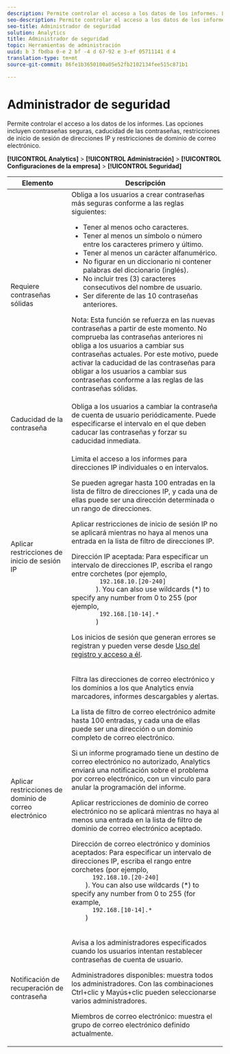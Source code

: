 ```yaml
---
description: Permite controlar el acceso a los datos de los informes. Las opciones incluyen contraseñas seguras, caducidad de las contraseñas, restricciones de inicio de sesión de direcciones IP y restricciones de dominio de correo electrónico.
seo-description: Permite controlar el acceso a los datos de los informes. Las opciones incluyen contraseñas seguras, caducidad de las contraseñas, restricciones de inicio de sesión de direcciones IP y restricciones de dominio de correo electrónico.
seo-title: Administrador de seguridad
solution: Analytics
title: Administrador de seguridad
topic: Herramientas de administración
uuid: b 3 fbdba 0-e 2 bf -4 d 67-92 e 3-ef 05711141 d 4
translation-type: tm+mt
source-git-commit: 86fe1b3650100a05e52fb2102134fee515c871b1

---
```



# Administrador de seguridad

Permite controlar el acceso a los datos de los informes. Las opciones incluyen contraseñas seguras, caducidad de las contraseñas, restricciones de inicio de sesión de direcciones IP y restricciones de dominio de correo electrónico.

**[!UICONTROL Analytics]** &gt; **[!UICONTROL Administración]** &gt; **[!UICONTROL Configuraciones de la empresa]** &gt; **[!UICONTROL Seguridad]**

<table id="table_F1AD9DE5094A4FC2B9DA8D01198F944B"> 
 <thead> 
  <tr> 
   <th colname="col1" class="entry"> Elemento </th> 
   <th colname="col2" class="entry"> Descripción </th> 
  </tr> 
 </thead>
 <tbody> 
  <tr> 
   <td colname="col1"> <span class="wintitle"> Requiere contraseñas sólidas </span> </td> 
   <td colname="col2">Obliga a los usuarios a crear contraseñas más seguras conforme a las reglas siguientes: 
    <ul id="ul_100CC57EB4374DAA87B2074BA8B46F26"> 
     <li id="li_4D9102C361044FADBC14402A8398F2F3">Tener al menos ocho caracteres. </li> 
     <li id="li_AFE9568C14894E93BFDFDC84DCD2838D">Tener al menos un símbolo o número entre los caracteres primero y último. </li> 
     <li id="li_ECA05BEF7BFD4430B09D4A953B41D2A6">Tener al menos un carácter alfanumérico. </li> 
     <li id="li_6928045588E94E28851BB15991C8D51E">No figurar en un diccionario ni contener palabras del diccionario (inglés). </li> 
     <li id="li_C3DD4608CA6F43E4B1E4FCFC6D116371">No incluir tres (3) caracteres consecutivos del nombre de usuario. </li> 
     <li id="li_687838CA01B94EE29EF4C09F485C5537">Ser diferente de las 10 contraseñas anteriores. </li> 
    </ul> <p>Nota: Esta función se refuerza en las nuevas contraseñas a partir de este momento. No comprueba las contraseñas anteriores ni obliga a los usuarios a cambiar sus contraseñas actuales. Por este motivo, puede activar la caducidad de las contraseñas para obligar a los usuarios a cambiar sus contraseñas conforme a las reglas de las contraseñas sólidas. </p> </td> 
  </tr> 
  <tr> 
   <td colname="col1"> <span class="wintitle"> Caducidad de la contraseña</span> </td> 
   <td colname="col2"> Obliga a los usuarios a cambiar la contraseña de cuenta de usuario periódicamente. Puede especificarse el intervalo en el que deben caducar las contraseñas y forzar su caducidad inmediata. </td> 
  </tr> 
  <tr> 
   <td colname="col1"> <span class="wintitle"> Aplicar restricciones de inicio de sesión IP</span> </td> 
   <td colname="col2"> <p>Limita el acceso a los informes para direcciones IP individuales o en intervalos. </p> <p>Se pueden agregar hasta 100 entradas en la lista de filtro de direcciones IP, y cada una de ellas puede ser una dirección determinada o un rango de direcciones. </p> <p> <span class="wintitle"> Aplicar restricciones de inicio de sesión IP</span> no se aplicará mientras no haya al menos una entrada en la lista de filtro de direcciones IP. </p> <p> <span class="uicontrol"> Dirección IP aceptada</span>: Para especificar un intervalo de direcciones IP, escriba el rango entre corchetes (por ejemplo,
       <code>
        192.168.10.[20-240]
       </code>). You can also use wildcards (*) to specify any number from 0 to 255 (por ejemplo, 
       <code>
        192.168.[10-14].*
       </code>) </p> <p>Los inicios de sesión que generan errores se registran y pueden verse desde <a href="../../admin/admin/logs.md#section_6FBAF92D9EA244809C45A78A2F0A7232" format="dita" scope="local">Uso del registro y acceso a él</a>. </p> </td> 
  </tr> 
  <tr> 
   <td colname="col1"> <span class="wintitle"> Aplicar restricciones de dominio de correo electrónico</span> </td> 
   <td colname="col2"> <p>Filtra las direcciones de correo electrónico y los dominios a los que Analytics envía marcadores, informes descargables y alertas. </p> <p>La lista de filtro de correo electrónico admite hasta 100 entradas, y cada una de ellas puede ser una dirección o un dominio completo de correo electrónico. </p> <p>Si un informe programado tiene un destino de correo electrónico no autorizado, Analytics enviará una notificación sobre el problema por correo electrónico, con un vínculo para anular la programación del informe. </p> <p> <span class="wintitle"> Aplicar restricciones de dominio de correo electrónico</span> no se aplicará mientras no haya al menos una entrada en la lista de <span class="wintitle">filtro de dominio de correo electrónico aceptado</span>. </p> <p> <span class="uicontrol"> Dirección de correo electrónico y dominios aceptados</span>: Para especificar un intervalo de direcciones IP, escriba el rango entre corchetes (por ejemplo,
    <code>
      192.168.10.[20-240]
    </code>). You can also use wildcards (*) to specify any number from 0 to 255 (for example, 
    <code>
      192.168.[10-14].*
    </code>) </p> </td> 
  </tr> 
  <tr> 
   <td colname="col1"> <span class="wintitle"> Notificación de recuperación de contraseña</span> </td> 
   <td colname="col2"> <p>Avisa a los administradores especificados cuando los usuarios intentan restablecer contraseñas de cuenta de usuario. </p> <p> <span class="uicontrol"> Administradores disponibles</span>: muestra todos los administradores. Con las combinaciones Ctrl+clic y Mayús+clic pueden seleccionarse varios administradores. </p> <p> <span class="uicontrol">Miembros de correo electrónico</span>: muestra el grupo de correo electrónico definido actualmente. </p> </td> 
  </tr> 
 </tbody> 
</table>

